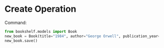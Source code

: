 # Create Operation  

Command:  
```python  
from bookshelf.models import Book  
new_book = Book(title="1984", author="George Orwell", publication_year=1949)  
new_book.save()
